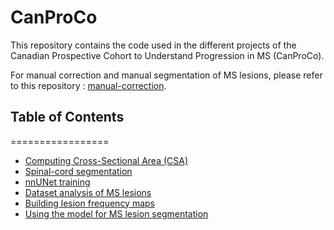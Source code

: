 # CanProCo

This repository contains the code used in the different projects of the Canadian Prospective Cohort to Understand Progression in MS (CanProCo). 


For manual correction and manual segmentation of MS lesions, please refer to this repository : [manual-correction](https://github.com/spinalcordtoolbox/manual-correction).


## Table of Contents
=================
* [Computing Cross-Sectional Area (CSA)](scripts-t2w_csa/README.md)
* [Spinal-cord segmentation](segment_sc_contrast-agnostic/README.md)
* [nnUNet training](/nnunet/README.md)
* [Dataset analysis of MS lesions](dataset_analysis/README.md)
* [Building lesion frequency maps](lesion-mapping/README.md)
* [Using the model for MS lesion segmentation](packaging/README.md)